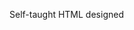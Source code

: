 Self-taught HTML designed
              
 
 
 
      
 
 
                                                                                                                                                                                                                 